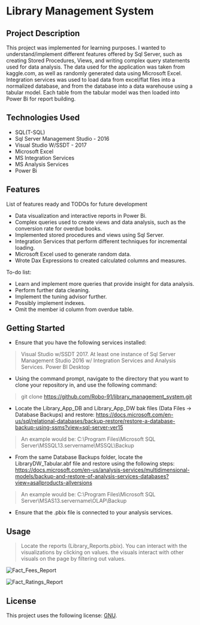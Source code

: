 # Library Management System

## Project Description

This project was implemented for learning purposes. I wanted to understand/implement different features offered by Sql Server, such as creating Stored Procedures, Views, and writing complex query statements used for data analysis. The data used for the application was taken from kaggle.com, as well as randomly generated data using Microsoft Excel. Integration services was used to load data from excel/flat files into a normalized database, and from the database into a data warehouse using a tabular model. Each table from the tabular model was then loaded into Power Bi for report building.

## Technologies Used

* SQL(T-SQL)
* Sql Server Management Studio - 2016
* Visual Studio W/SSDT - 2017
* Microsoft Excel
* MS Integration Services
* MS Analysis Services
* Power Bi

## Features

List of features ready and TODOs for future development
* Data visualization and interactive reports in Power Bi.
* Complex queries used to create views and data analysis, such as the conversion rate for overdue books.
* Implemented stored procedures and views using Sql Server.
* Integration Services that perform different techniques for incremental loading.
* Microsoft Excel used to generate random data.
* Wrote Dax Expressions to created calculated columns and measures.

To-do list:
* Learn and implement more queries that provide insight for data analysis.
* Perform further data cleaning.
* Implement the tuning advisor further.
* Possibly implement indexes.
* Omit the member id column from overdue table.

## Getting Started
   
* Ensure that you have the following services installed:
> Visual Studio w/SSDT 2017.
> At least one instance of Sql Server Management Studio 2016 w/ Integration Services and Analysis Services.
> Power BI Desktop

* Using the command prompt, navigate to the directory that you want to clone your repository in, and use the following command:

> git clone https://github.com/Robo-91/library_management_system.git

* Locate the Library_App_DB and Library_App_DW bak files (Data Files -> Database Backups) and restore:
https://docs.microsoft.com/en-us/sql/relational-databases/backup-restore/restore-a-database-backup-using-ssms?view=sql-server-ver15
>An example would be: C:\Program Files\Microsoft SQL Server\MSSQL13.servername\MSSQL\Backup

* From the same Database Backups folder, locate the LibraryDW_Tabular.abf file and restore using the following steps:
 https://docs.microsoft.com/en-us/analysis-services/multidimensional-models/backup-and-restore-of-analysis-services-databases?view=asallproducts-allversions
>An example would be:  C:\Program Files\Microsoft SQL Server\MSAS13.servername\OLAP\Backup

* Ensure that the .pbix file is connected to your analysis services.

## Usage

> Locate the reports (Library_Reports.pbix). You can interact with the visualizations by clicking on values. the visuals interact with other visuals on the page by filtering out values.

![Fact_Fees_Report](https://user-images.githubusercontent.com/59587505/119029792-b9d1af00-b96e-11eb-98b6-df7f710d0f0d.PNG)

![Fact_Ratings_Report](https://user-images.githubusercontent.com/59587505/119029850-c8b86180-b96e-11eb-9f13-d24b6cfa3193.PNG)


## License

This project uses the following license: [GNU](https://www.gnu.org/licenses/gpl-3.0.en.html).
